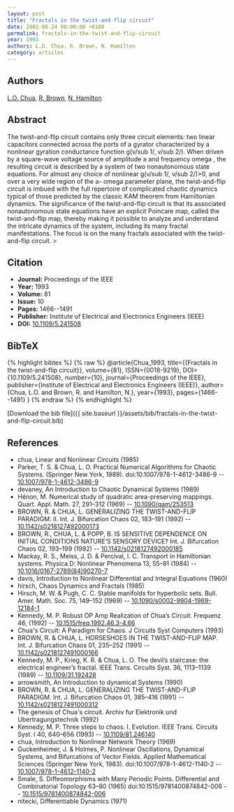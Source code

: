 ```yaml
---
layout: post
title: "Fractals in the twist-and-flip circuit"
date: 2002-08-24 00:00:00 +0100
permalink: fractals-in-the-twist-and-flip-circuit
year: 1993
authors: L.O. Chua, R. Brown, N. Hamilton
category: articles
---
```

 
## Authors
[L.O. Chua](authors/l-o-chua), [R. Brown](authors/r-brown), [N. Hamilton](authors/n-hamilton)
 
## Abstract
The twist-and-flip circuit contains only three circuit elements: two linear capacitors connected across the ports of a gyrator characterized by a nonlinear gyration conductance function g(v/sub 1/, v/sub 2/). When driven by a square-wave voltage source of amplitude a and frequency omega , the resulting circuit is described by a system of two nonautonomous state equations. For almost any choice of nonlinear g(v/sub 1/, v/sub 2/)>0, and over a very wide region of the a- omega parameter plane, the twist-and-flip circuit is imbued with the full repertoire of complicated chaotic dynamics typical of those predicted by the classic KAM theorem from Hamiltonian dynamics. The significance of the twist-and-flip circuit is that its associated nonautonomous state equations have an explicit Poincare map, called the twist-and-flip map, thereby making it possible to analyze and understand the intricate dynamics of the system, including its many fractal manifestations. The focus is on the many fractals associated with the twist-and-flip circuit. >
 
## Citation
- **Journal:** Proceedings of the IEEE
- **Year:** 1993
- **Volume:** 81
- **Issue:** 10
- **Pages:** 1466--1491
- **Publisher:** Institute of Electrical and Electronics Engineers (IEEE)
- **DOI:** [10.1109/5.241508](https://doi.org/10.1109/5.241508)
 
## BibTeX
{% highlight bibtex %}
{% raw %}
@article{Chua_1993,
  title={{Fractals in the twist-and-flip circuit}},
  volume={81},
  ISSN={0018-9219},
  DOI={10.1109/5.241508},
  number={10},
  journal={Proceedings of the IEEE},
  publisher={Institute of Electrical and Electronics Engineers (IEEE)},
  author={Chua, L.O. and Brown, R. and Hamilton, N.},
  year={1993},
  pages={1466--1491}
}
{% endraw %}
{% endhighlight %}
 
[Download the bib file]({{ site.baseurl }}/assets/bib/fractals-in-the-twist-and-flip-circuit.bib)
 
## References
- chua, Linear and Nonlinear Circuits (1985)
- Parker, T. S. & Chua, L. O. Practical Numerical Algorithms for Chaotic Systems. (Springer New York, 1989). doi:10.1007/978-1-4612-3486-9 -- [10.1007/978-1-4612-3486-9](https://doi.org/10.1007/978-1-4612-3486-9)
- devaney, An Introduction to Chaotic Dynamical Systems (1989)
- Hénon, M. Numerical study of quadratic area-preserving mappings. Quart. Appl. Math. 27, 291–312 (1969) -- [10.1090/qam/253513](https://doi.org/10.1090/qam/253513)
- BROWN, R. & CHUA, L. GENERALIZING THE TWIST-AND-FLIP PARADIGM: II. Int. J. Bifurcation Chaos 02, 183–191 (1992) -- [10.1142/s0218127492000173](https://doi.org/10.1142/s0218127492000173)
- BROWN, R., CHUA, L. & POPP, B. IS SENSITIVE DEPENDENCE ON INITIAL CONDITIONS NATURE’S SENSORY DEVICE? Int. J. Bifurcation Chaos 02, 193–199 (1992) -- [10.1142/s0218127492000185](https://doi.org/10.1142/s0218127492000185)
- Mackay, R. S., Meiss, J. D. & Percival, I. C. Transport in Hamiltonian systems. Physica D: Nonlinear Phenomena 13, 55–81 (1984) -- [10.1016/0167-2789(84)90270-7](https://doi.org/10.1016/0167-2789(84)90270-7)
- davis, Introduction to Nonlinear Differential and Integral Equations (1960)
- hirsch, Chaos Dynamics and Fractals (1985)
- Hirsch, M. W. & Pugh, C. C. Stable manifolds for hyperbolic sets. Bull. Amer. Math. Soc. 75, 149–152 (1969) -- [10.1090/s0002-9904-1969-12184-1](https://doi.org/10.1090/s0002-9904-1969-12184-1)
- Kennedy, M. P. Robust OP Amp Realization of Chua’s Circuit. Frequenz 46, (1992) -- [10.1515/freq.1992.46.3-4.66](https://doi.org/10.1515/freq.1992.46.3-4.66)
- Chua's Circuit: A Paradigm for Chaos. J Circuits Syst Computers (1993)
- BROWN, R. & CHUA, L. HORSESHOES IN THE TWIST-AND-FLIP MAP. Int. J. Bifurcation Chaos 01, 235–252 (1991) -- [10.1142/s0218127491000166](https://doi.org/10.1142/s0218127491000166)
- Kennedy, M. P., Krieg, K. R. & Chua, L. O. The devil’s staircase: the electrical engineer’s fractal. IEEE Trans. Circuits Syst. 36, 1113–1139 (1989) -- [10.1109/31.192428](https://doi.org/10.1109/31.192428)
- arrowsmith, An Introduction to dynamical Systems (1990)
- BROWN, R. & CHUA, L. GENERALIZING THE TWIST-AND-FLIP PARADIGM. Int. J. Bifurcation Chaos 01, 385–416 (1991) -- [10.1142/s0218127491000312](https://doi.org/10.1142/s0218127491000312)
- The genesis of Chua's circuit. Archiv fur Elektronik und Ubertragungstechnik (1992)
- Kennedy, M. P. Three steps to chaos. I. Evolution. IEEE Trans. Circuits Syst. I 40, 640–656 (1993) -- [10.1109/81.246140](https://doi.org/10.1109/81.246140)
- chua, Introduction to Nonlinear Network Theory (1969)
- Guckenheimer, J. & Holmes, P. Nonlinear Oscillations, Dynamical Systems, and Bifurcations of Vector Fields. Applied Mathematical Sciences (Springer New York, 1983). doi:10.1007/978-1-4612-1140-2 -- [10.1007/978-1-4612-1140-2](https://doi.org/10.1007/978-1-4612-1140-2)
- Smale, S. Diffeomorphisms with Many Periodic Points. Differential and Combinatorial Topology 63–80 (1965) doi:10.1515/9781400874842-006 -- [10.1515/9781400874842-006](https://doi.org/10.1515/9781400874842-006)
- nitecki, Differentiable Dynamics (1971)

